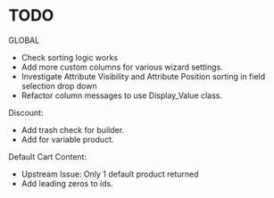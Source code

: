 # TODO

GLOBAL
- Check sorting logic works
- Add more custom columns for various wizard settings.
- Investigate Attribute Visibility and Attribute Position sorting in field
selection drop down
- Refactor column messages to use Display_Value class.

Discount:
- Add trash check for builder.
- Add for variable product.

Default Cart Content:
- Upstream Issue: Only 1 default product returned
- Add leading zeros to ids.